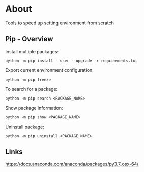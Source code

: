 # About

Tools to speed up setting environment from scratch

## Pip - Overview


Install multiple packages:
```
python -m pip install --user --upgrade -r requirements.txt
```

Export current environment configuration:
```
python -m pip freeze
```

To search for a package:
```
python -m pip search <PACKAGE_NAME>
```

Show package information:
```
python -m pip show <PACKAGE_NAME>
```

Uninstall package:
```
python -m pip uninstall <PACKAGE_NAME>
```

## Links 

https://docs.anaconda.com/anaconda/packages/py3.7_osx-64/
